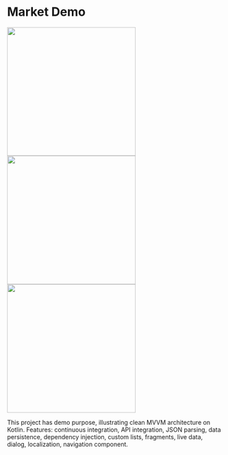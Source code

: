 # Market Demo


<img src="https://i.imgur.com/6la38Rr.png" width="300"/>  <img src="https://i.imgur.com/zSgiHf9.png" width="300"/>  <img src="https://i.imgur.com/z8xXuEs.png" width="300"/>


This project has demo purpose, illustrating clean MVVM architecture on Kotlin.
Features: continuous integration, API integration, JSON parsing, data persistence, dependency injection, custom lists, fragments, live data, dialog, localization, navigation component.

